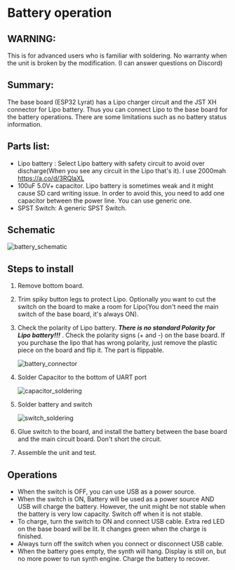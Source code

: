 # Battery operation

## WARNING:

This is for advanced users who is familiar with soldering. No warranty when the unit is broken by the modification. (I can answer questions on Discord)

## Summary:

The base board (ESP32 Lyrat) has a Lipo charger circuit and the JST XH connector for Lipo battery. Thus you can connect Lipo to the base board for the battery operations. There are some limitations such as no battery status information.

## Parts list:

 - Lipo battery : Select Lipo battery with safety circuit to avoid over discharge(When you see any circuit in the Lipo that's it). I use 2000mah https://a.co/d/3RQlaXL
 - 100uF 5.0V+ capacitor. Lipo battery is sometimes weak and it might cause SD card writing issue. In order to avoid this, you need to add one capacitor between the power line. You can use generic one.
 - SPST Switch: A generic SPST Switch.

## Schematic

![battery_schematic](/Users/ryosukekojima/git/Qun-mk2/manual_images/battery_schematic.png)

## Steps to install

1. Remove bottom board.

2. Trim spiky button legs to protect Lipo.  Optionally you want to cut the switch on the board to make a room for Lipo(You don't need the main switch of the base board, it's always ON).

3. Check the polarity of Lipo battery.  ***There is no standard Polarity for Lipo battery!!!***  . Check the polarity signs (+ and -) on the base board. If you purchase the lipo that has wrong polarity, just remove the plastic piece on the board and flip it. The part is flippable.

   ![battery_connector](/Users/ryosukekojima/git/Qun-mk2/manual_images/battery_connector.jpg)

4. Solder Capacitor to the bottom of UART port

   ![capacitor_soldering](/Users/ryosukekojima/git/Qun-mk2/manual_images/capacitor_soldering.png)
   
5. Solder battery and switch

   ![switch_soldering](/Users/ryosukekojima/git/Qun-mk2/manual_images/switch_soldering.png)
   
6. Glue switch to the board, and install the battery between the base board and the main circuit board. Don't short the circuit.
7. Assemble the unit and test.

## Operations

- When the switch is OFF, you can use USB as a power source.
- When the switch is ON, Battery will be used as a power source AND USB will charge the battery. However, the unit might be not stable when the battery is very low capacity. Switch off when it is not stable.
- To charge, turn the switch to ON and connect USB cable. Extra red LED on the base board will be lit. It changes green when the charge is finished.
- Always turn off the switch when you connect or disconnect USB cable.
- When the battery goes empty, the synth will hang. Display is still on, but no  more power to run synth engine. Charge the battery to recover.